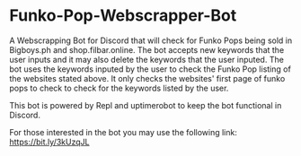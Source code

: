 # Funko-Pop-Webscrapper-Bot
A Webscrapping Bot for Discord that will check for Funko Pops being sold in Bigboys.ph and shop.filbar.online. The bot accepts new keywords that the user inputs and it may also delete the keywords that the user inputed. The bot uses the keywords inputed by the user to check the Funko Pop listing of the websites stated above. It only checks the websites' first page of funko pops to check to check for the keywords listed by the user.


This bot is powered by Repl and uptimerobot to keep the bot functional in Discord.

For those interested in the bot you may use the following link:
https://bit.ly/3kUzqJL 